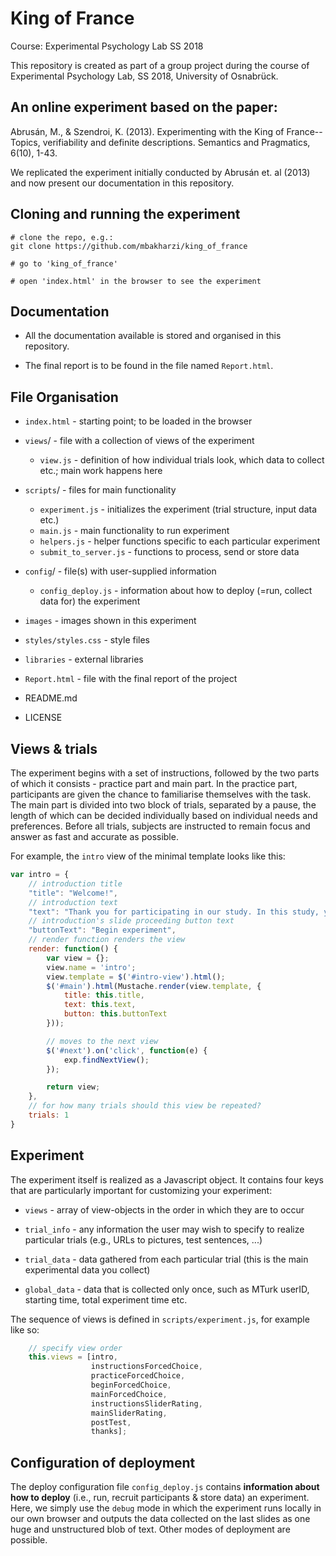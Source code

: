 # King of France
Course: Experimental Psychology Lab SS 2018

This repository is created as part of a group project during the course of Experimental Psychology Lab, SS 2018, University of Osnabrück.  

## An online experiment based on the paper:
Abrusán, M., & Szendroi, K. (2013). Experimenting with the King of France--Topics, verifiability and definite descriptions. Semantics and Pragmatics, 6(10), 1-43.

We replicated the experiment initially conducted by Abrusán et. al (2013) and now present our documentation in this repository. 

## Cloning and running the experiment

```
# clone the repo, e.g.:
git clone https://github.com/mbakharzi/king_of_france

# go to 'king_of_france'

# open 'index.html' in the browser to see the experiment
```

## Documentation

+ All the documentation available is stored and organised in this repository.

+ The final report is to be found in the file named `Report.html`.

## File Organisation

+ `index.html` - starting point; to be loaded in the browser

+ `views`/     - file with a collection of views of the experiment
	+ `view.js`            - definition of how individual trials look, which data to collect etc.; main work happens here

+ `scripts`/   - files for main functionality
	+ `experiment.js`       - initializes the experiment (trial structure, input data etc.)
	+ `main.js`             - main functionality to run experiment
    + `helpers.js`          - helper functions specific to each particular experiment
	+ `submit_to_server.js` - functions to process, send or store data

+ `config`/    - file(s) with user-supplied information
	+ `config_deploy.js`    - information about how to deploy (=run, collect data for) the experiment
   
+ `images`       - images shown in this experiment

+ `styles/styles.css`  - style files

+ `libraries`    - external libraries

+ `Report.html`  - file with the final report of the project

+ README.md
+ LICENSE



## Views & trials

The experiment begins with a set of instructions, followed by the two parts of which it consists - practice part and main part. In the practice part, participants are given the chance to familiarise themselves with the task. The main part is divided into two block of trials, separated by a pause, the length of which can be decided individually based on individual needs and preferences. Before all trials, subjects are instructed to remain focus and answer as fast and accurate as possible. 



For example, the `intro` view of the minimal template looks like this:

```javascript
var intro = {
    // introduction title
    "title": "Welcome!",
    // introduction text
    "text": "Thank you for participating in our study. In this study, you will ...",
    // introduction's slide proceeding button text
    "buttonText": "Begin experiment",
    // render function renders the view
    render: function() {
        var view = {};
        view.name = 'intro';
        view.template = $('#intro-view').html();
        $('#main').html(Mustache.render(view.template, {
            title: this.title,
            text: this.text,
            button: this.buttonText
        }));

        // moves to the next view
        $('#next').on('click', function(e) {
            exp.findNextView();
        });

        return view;
    },
    // for how many trials should this view be repeated?
    trials: 1
}
```

## Experiment

The experiment itself is realized as a Javascript object. It contains four keys that are particularly important for customizing your experiment:

+ `views` - array of view-objects in the order in which they are to occur

+ `trial_info` - any information the user may wish to specify to realize particular trials (e.g., URLs to pictures, test sentences, ...)

+ `trial_data` - data gathered from each particular trial (this is the main experimental data you collect)

+ `global_data` - data that is collected only once, such as MTurk userID, starting time, total experiment time etc.

The sequence of views is defined in `scripts/experiment.js`, for example like so:

``` javascript
    // specify view order
    this.views = [intro,
                  instructionsForcedChoice,
                  practiceForcedChoice,
                  beginForcedChoice,
                  mainForcedChoice,
                  instructionsSliderRating,
                  mainSliderRating,
                  postTest,
                  thanks];
```


## Configuration of deployment

The deploy configuration file `config_deploy.js` contains **information about how to deploy** (i.e., run, recruit participants & store data) an experiment. Here, we simply use the `debug` mode in which the experiment runs locally in our own browser and outputs the data collected on the last slides as one huge and unstructured blob of text. Other modes of deployment are possible.

